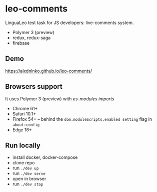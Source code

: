 # leo-comments

LinguaLeo test task for JS developers: live-comments system.

* Polymer 3 (preview)
* redux, redux-saga
* firebase


## Demo

https://alxdnlnko.github.io/leo-comments/


## Browsers support

It uses Polymer 3 (preview) with *es-modules imports*

* Chrome 61+
* Safari 10.1+
* Firefox 54+ – behind the `dom.moduleScripts.enabled setting` flag in `about:config`
* Edge 16+


## Run locally

* install docker, docker-compose
* clone repo
* run `./dev up`
* run `./dev serve`
* open in browser
* run `./dev stop`

